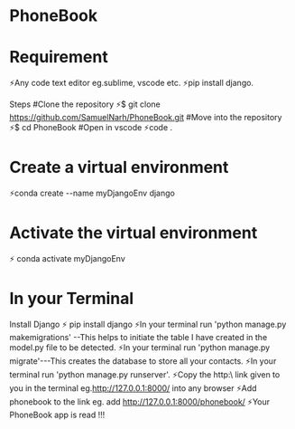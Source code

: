 # PhoneBook

# Requirement
⚡️Any code text editor eg.sublime, vscode etc.
⚡️pip install django.

Steps
#Clone the repository
⚡️$ git clone https://github.com/SamuelNarh/PhoneBook.git
#Move into the repository
⚡️$ cd PhoneBook
#Open in vscode
⚡️code .

# Create a virtual environment
⚡️conda create --name myDjangoEnv django
# Activate the virtual environment
⚡️ conda activate myDjangoEnv

# In your Terminal
Install Django
⚡️ pip install django
⚡️In your terminal run 'python manage.py makemigrations' --This helps to initiate the table I have created in the model.py file to be detected. 
⚡️In your terminal run 'python manage.py migrate'---This creates the database to store all your contacts.
⚡️In your terminal run 'python manage.py runserver'.
⚡️Copy the http:\\ link given to you in the terminal eg.http://127.0.0.1:8000/  into any browser
⚡️Add phonebook to the link eg. add http://127.0.0.1:8000/phonebook/
⚡️Your PhoneBook app is read !!!
